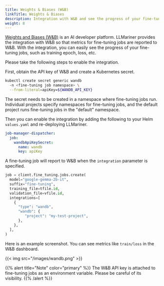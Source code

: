 ```yaml
---
title: Weights & Biases (W&B)
linkTitle: Weights & Biases
description: Integration with W&B and see the progress of your fine-tuning jobs.
weight: 8
---
```


[Weights and Biases (W&B)](https://wandb.ai/) is an AI developer platform. LLMariner provides the integration with W&B so that metrics for fine-tuning jobs are reported to W&B. With the integration, you can easily see the progress of your fine-tuning jobs, such as training epoch, loss, etc.

Please take the following steps to enable the integration.

First, obtain the API key of W&B and create a Kubernetes secret.

``` bash
kubectl create secret generic wandb
  -n <fine-tuning job namespace> \
  --from-literal=apiKey=${WANDB_API_KEY}
```

The secret needs to be created in a namespace where fine-tuning jobs run. Individual projects specify namespaces for fine-tuning jobs, and the default project runs fine-tuning jobs in the \"default\" namespace.

Then you can enable the integration by adding the following to your Helm `values.yaml` and re-deploying LLMariner.

``` yaml
job-manager-dispatcher:
  job:
    wandbApiKeySecret:
      name: wandb
      key: apiKey
```

A fine-tuning job will report to W&B when the `integration` parameter is specified.

``` python
job = client.fine_tuning.jobs.create(
  model="google-gemma-2b-it",
  suffix="fine-tuning",
  training_file=tfile.id,
  validation_file=vfile.id,
  integrations=[
    {
      "type": "wandb",
      "wandb": {
         "project": "my-test-project",
      },
    },
  ],
)
```

Here is an example screenshot. You can see metrics like `train/loss` in the W&B dashboard.

{{< img src="/images/wandb.png" >}}

{{% alert title="Note" color="primary" %}}
The W&B API key is attached to fine-tuning jobs as an environment variable. Please be careful of its visibility.
{{% /alert %}}
